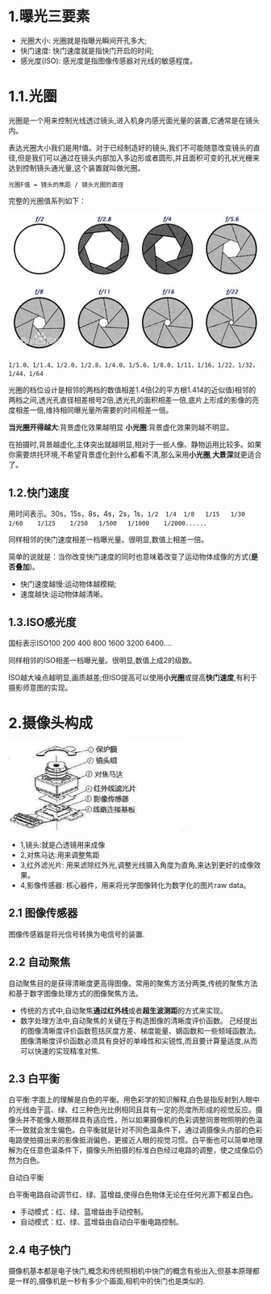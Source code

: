 # 1.曝光三要素

* 光圈大小: 光圈就是指曝光瞬间开孔多大;
* 快门速度: 快门速度就是指快门开启的时间;
* 感光度(ISO): 感光度是指图像传感器对光线的敏感程度。

# 1.1.光圈
光圈是一个用来控制光线透过镜头,进入机身内感光面光量的装置,它通常是在镜头内。

表达光圈大小我们是用f值。对于已经制造好的镜头,我们不可能随意改变镜头的直径,但是我们可以通过在镜头内部加入多边形或者圆形,并且面积可变的孔状光栅来达到控制镜头通光量,这个装置就叫做光圈。

`光圈F值 = 镜头的焦距 / 镜头光圈的直径`

完整的光圈值系列如下：

![](image/00_01.jpg)


`1/1.0，1/1.4，1/2.0，1/2.8，1/4.0，1/5.6，1/8.0，1/11，1/16，1/22，1/32，1/44，1/64`

光圈的档位设计是相邻的两档的数值相差1.4倍(2的平方根1.414的近似值)相邻的两档之间,透光孔直径相差根号2倍,透光孔的面积相差一倍,底片上形成的影像的亮度相差一倍,维持相同曝光量所需要的时间相差一倍。

**当光圈开得越大**:背景虚化效果越明显
**小光圈**:背景虚化效果则越不明显。

在拍摄时,背景越虚化,主体突出就越明显,相对于一些人像、静物运用比较多。如果你需要烘托环境,不希望背景虚化到什么都看不清,那么采用**小光圈**,**大景深**就更适合了。

## 1.2.快门速度

用时间表示。30s，15s，8s，4s，2s，1s，`1/2  1/4  1/8   1/15   1/30  1/60    1/125    1/250   1/500   1/1000    1/2000......`

同样相邻的快门速度相差一档曝光量。很明显,数值上相差一倍。

简单的说就是：当你改变快门速度的同时也意味着改变了运动物体成像的方式(**是否叠加**)。

* 快门速度越慢:运动物体越模糊;
* 速度越快:运动物体越清晰。 

## 1.3.ISO感光度
国标表示ISO100   200    400   800  1600   3200   6400....

同样相邻的ISO相差一档曝光量。很明显,数值上成2的级数。

ISO越大噪点越明显,画质越差;但ISO提高可以使用**小光圈**或提高**快门速度**,有利于摄影师意图的实现。

# 2.摄像头构成

![](image/00_02.jpg)

* 1,镜头:就是凸透镜用来成像
* 2,对焦马达:用来调整焦距
* 3,红外滤光片: 用来滤除红外光,调整光线摄入角度为直角,来达到更好的成像效果。
* 4,影像传感器: 核心器件，用来将光学图像转化为数字化的图片raw data。 

## 2.1 图像传感器

图像传感器是将光信号转换为电信号的装置.

## 2.2 自动聚焦

自动聚焦目的是获得清晰度更高得图像。常用的聚焦方法分两类,传统的聚焦方法和基于数字图像处理方式的图像聚焦方法。

* 传统的方式中,自动聚焦**通过红外线**或者**超生波测距**的方式来实现。
* 数字处理方法中,自动聚焦的关键在于构造图像的清晰度评价函数。
己经提出的图像清晰度评价函数苞括灰度方差、梯度能量、嫡函数和一些频域函数法。图像清晰度评价函数必须具有良好的单峰性和尖锐性,而且要计算量适度,从而可以快速的实现精准对焦.

## 2.3 白平衡

白平衡:字面上的理解是白色的平衡。用色彩学的知识解释,白色是指反射到人眼中的光线由于蓝、绿、红三种色光比例相同且具有一定的亮度所形成的视觉反应。摄像头并不能像人眼那样具有适应性，所以如果摄像机的色彩调整同景物照明的色温不一致就会发生偏色。白平衡就是针对不同色温条件下，通过调摄像头内部的色彩电路使拍摄出来的影像抵消偏色，更接近人眼的视觉习惯。白平衡也可以简单地理解为在任意色温条件下，摄像头所拍摄的标准白色经过电路的调整，使之成像后仍然为白色。

自动白平衡

白平衡电路自动调节红、绿、蓝增益,使得白色物体无论在任何光源下都呈白色。

* 手动模式：红、绿、蓝增益由手动控制。
* 自动模式：红、绿、蓝增益由自动白平衡电路控制。

## 2.4 电子快门
摄像机基本都是电子快门,概念和传统照相机中快门的概念有些出入,但基本原理都是一样的,摄像机是一秒有多少个画面,相机中的快门也是类似的.